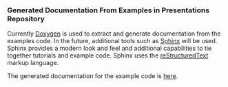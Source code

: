 ### Generated Documentation From Examples in Presentations Repository

Currently [Doxygen](https://www.doxygen.nl/index.html) is used to extract and generate documentation from the examples code. In the future, additional tools such as [Sphinx](https://www.sphinx-doc.org/) will be used. Sphinx provides a modern look and feel and additional capabilities to tie together tutorials and example code. Sphinx uses the [reStructuredText](https://docutils.sourceforge.io/rst.html) markup language.

The generated documentation for the example code is [here](https://connectivecpp.github.io/presentations/).
